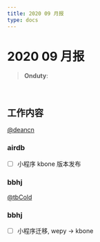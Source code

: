 ```yaml
---
title: 2020 09 月报
type: docs
---
```



#  2020 09 月报

> **Onduty**: 
<br>

## 工作内容

[@deancn](https://github.com/deancn)

### airdb

- [ ] 小程序 kbone 版本发布

### bbhj

[@tbCold](https://github.com/tbCold)

### bbhj
- [ ] 小程序迁移, wepy -> kbone
